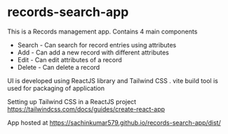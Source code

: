 # records-search-app

This is a Records management app. Contains 4 main components
- Search - Can search for record entries using attributes 
- Add - Can add a new record with different attributes 
- Edit - Can edit attributes of a record 
- Delete - Can delete a record 

UI is developed using ReactJS library and Tailwind CSS . vite build tool is used for packaging of application

Setting up Tailwind CSS in a ReactJS project https://tailwindcss.com/docs/guides/create-react-app

App hosted at https://sachinkumar579.github.io/records-search-app/dist/
